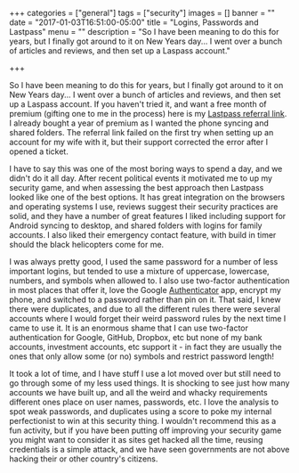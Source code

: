 +++
categories = ["general"]
tags = ["security"]
images = []
banner = ""
date = "2017-01-03T16:51:00-05:00"
title = "Logins, Passwords and Lastpass"
menu = ""
description = "So I have been meaning to do this for years, but I finally got around to it on New Years day... I went over a bunch of articles and reviews, and then set up a Laspass account."

+++

So I have been meaning to do this for years, but I finally got around to it on New Years day... I went over a bunch of articles and reviews, and then set up a Laspass account. If you haven't tried it, and want a free month of premium (gifting one to me in the process) here is my [Lastpass referral link][lastpassref]. I already bought a year of premium as I wanted the phone syncing and shared folders. The referral link failed on the first try when setting up an account for my wife with it, but their support corrected the error after I opened a ticket.

I have to say this was one of the most boring ways to spend a day, and we didn't do it all day. After recent political events it motivated me to up my security game, and when assessing the best approach then Lastpass looked like one of the best options. It has great integration on the browsers and operating systems I use, reviews suggest their security practices are solid, and they have a number of great features I liked including support for Android syncing to desktop, and shared folders with logins for family accounts. I also liked their emergency contact feature, with build in timer should the black helicopters come for me.

I was always pretty good, I used the same password for a number of less important logins, but tended to use a mixture of uppercase, lowercase, numbers, and symbols when allowed to. I also use two-factor authentication in most places that offer it, love the Google [Authenticator][authenticator] app, encrypt my phone, and switched to a password rather than pin on it. That said, I knew there were duplicates, and due to all the different rules there were several accounts where I would forget their weird password rules by the next time I came to use it. It is an enormous shame that I can use two-factor authentication for Google, GitHub, Dropbox, etc but none of my bank accounts, investment accounts, etc support it - in fact they are usually the ones that only allow some (or no) symbols and restrict password length!

It took a lot of time, and I have stuff I use a lot moved over but still need to go through some of my less used things. It is shocking to see just how many accounts we have built up, and all the weird and whacky requirements different ones place on user names, passwords, etc. I love the analysis to spot weak passwords, and duplicates using a score to poke my internal perfectionist to win at this security thing. I wouldn't recommend this as a fun activity, but if you have been putting off improving your security game you might want to consider it as sites get hacked all the time, reusing credentials is a simple attack, and we have seen governments are not above hacking their or other country's citizens.

[lastpassref]: https://lastpass.com/f?33088162
[authenticator]: https://en.wikipedia.org/wiki/Google_Authenticator
